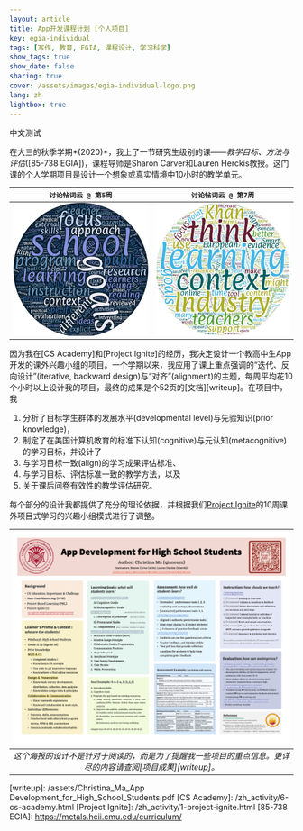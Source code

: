 ```yaml
---
layout: article
title: App开发课程计划 [个人项目]
key: egia-individual
tags: [写作, 教育, EGIA, 课程设计, 学习科学]
show_tags: true
show_date: false
sharing: true
cover: /assets/images/egia-individual-logo.png
lang: zh
lightbox: true
---
```


中文测试

在大三的秋季学期*(2020)*，我上了一节研究生级别的课——*教学目标、方法与评估*([85-738 EGIA])，课程导师是Sharon Carver和Lauren Herckis教授。这门课的个人学期项目是设计一个想象或真实情境中10小时的教学单元。

<!--more-->

| `讨论帖词云 @ 第5周` | `讨论帖词云 @ 第7周` |
| -- | -- |
|![](/assets/images/egia-w5.png)|![](/assets/images/egia-w7.png)|

因为我在[CS Academy]和[Project Ignite]的经历，我决定设计一个教高中生App开发的课外兴趣小组的项目。一个学期以来，我应用了课上重点强调的“迭代、反向设计”(iterative, backward design)与“对齐”(alignment)的主题，每周平均花10个小时以上设计我的项目，最终的成果是个52页的[文档][writeup]。在项目中，我

1. 分析了目标学生群体的发展水平(developmental level)与先验知识(prior knowledge)，
2. 制定了在美国计算机教育的标准下认知(cognitive)与元认知(metacognitive)的学习目标，并设计了
3. 与学习目标一致(align)的学习成果评估标准、
4. 与学习目标、评估标准一致的教学方法，以及
5. 关于课后问卷有效性的教学评估研究。

每个部分的设计我都提供了充分的理论依据，并根据我们[Project Ignite][PI]的10周课外项目式学习的兴趣小组模式进行了调整。

|![](/assets/images/egia-poster.png)|
|:--:| 
| *这个海报的设计不是针对于阅读的，而是为了提醒我一些项目的重点信息。更详尽的内容请查阅[项目成果][writeup]。* |

[PI]: https://projectignitecmu.org/
[writeup]: /assets/Christina_Ma_App Development_for_High_School_Students.pdf
[CS Academy]: /zh_activity/6-cs-academy.html
[Project Ignite]: /zh_activity/1-project-ignite.html
[85-738 EGIA]: https://metals.hcii.cmu.edu/curriculum/
